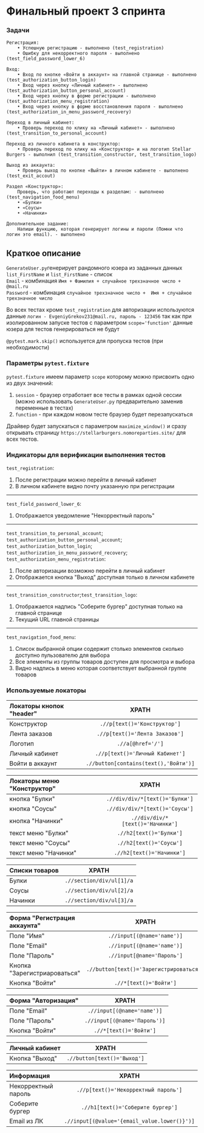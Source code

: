 # Финальный проект 3 спринта


### Задачи
    Регистрация:
        • Успешную регистрацию - выполнено (test_registration)
        • Ошибку для некорректного пароля - выполнено (test_field_password_lower_6)
    
    Вход:
        • Вход по кнопке «Войти в аккаунт» на главной странице - выполнено (test_authorization_button_login)
        • Вход через кнопку «Личный кабинет» - выполнено (test_authorization_button_personal_account)
        • Вход через кнопку в форме регистрации - выполнено (test_authorization_menu_registration)
        • Вход через кнопку в форме восстановления пароля - выполнено (test_authorization_in_menu_password_recovery)
    
    Переход в личный кабинет:
        • Проверь переход по клику на «Личный кабинет» - выполнено (test_transition_to_personal_account)

    Переход из личного кабинета в конструктор:
        • Проверь переход по клику на «Конструктор» и на логотип Stellar Burgers - выполнил (test_transition_constructor, test_transition_logo)

    Выход из аккаунта:
        • Проверь выход по кнопке «Выйти» в личном кабинете - выполнено (test_exit_accout)

    Раздел «Конструктор»:
        Проверь, что работают переходы к разделам: - выполнено (test_navigation_food_menu)
        • «Булки»
        • «Соусы»
        • «Начинки»
    
    Дополнительное задание:
        Напиши функцию, которая генерирует логины и пароли (Помни что логин это email). - выполнено

## Краткое описание
`GenerateUser.py`генерирует рандомного юзера из заданных данных `list_FirstName` и `list_FirstName` - список\
`Email` - комбинация `Имя + Фамилия + случайное трехзначное число + @mail.ru`\
`Password` - комбинация `случайное трехзначное число + 
Имя + случайное трехзначное число`


Во всех тестах кроме `test_registration` для авторизации используются данные `логин - EvgeniyGrekov231@mail.ru, пароль - 123456` 
так как при изолированном запуске тестов с параметром `scope='function'` данные юзера для тестов генерироваться не будут


`@pytest.mark.skip()` используется для пропуска тестов (при необходимости)




### Параметры `pytest.fixture`
`pytest.fixture` имеем параметр `scope` которому можно присвоить одно из двух значений:
1. `session` - браузер отработает все тесты в рамках одной сессии (можно использовать `GenerateUser.py` предварительно заменив переменные в тестах)
2. `function` - при каждом новом тесте браузер будет перезапускаться

Драйвер будет запускаться с параметром `maximize_window()` и сразу открывать страницу `https://stellarburgers.nomoreparties.site/`
для всех тестов.


### Индикаторы для верификации выполнения тестов
`test_registration`:
1. После регистрации можно перейти в личный кабинет
2. В личном кабинете видно почту указанную при регистрации
---
`test_field_password_lower_6`:
1. Отображается уведомление "Некорректный пароль"
---
`test_transition_to_personal_account`; `test_authorization_button_personal_account`; `test_authorization_button_login`; `test_authorization_in_menu_password_recovery`; `test_authorization_menu_registration`:
1. После авторизации возможно перейти в личный кабинет
2. Отображается кнопка "Выход" доступная только в личном кабинете
---
`test_transition_constructor`;`test_transition_logo`:
1. Отображается надпись "Соберите бургер" доступная только на главной странице
2. Текущий URL главной страницы
---
`test_navigation_food_menu`:
1. Список выбранной опции содержит столько элементов сколько доступно пульзователю для выбора
2. Все элементы из группы товаров доступен для просмотра и выбора
3. Видно надпись в меню которая соответствует выбранной группе товаров 

### Используемые локаторы


| Локаторы кнопок "header" |                 XPATH                 |
|:-------------------------|:-------------------------------------:|
| Конструктор              |     `.//p[text()='Конструктор']`      |
| Лента заказов            |    `.//p[text()='Лента Заказов']`     |
| Логотип                  |           `.//a[@href='/']`           |
| Личный кабинет           |    `.//p[text()='Личный Кабинет']`    |
| Войти в аккаунт          | `.//button[contains(text(),'Войти')]` |

| Локаторы меню "Конструктор" |              XPATH               |
|:----------------------------|:--------------------------------:|
| кнопка "Булки"              |  `.//div/div/*[text()='Булки']`  |
| кнопка "Соусы"              |  `.//div/div/*[text()='Соусы']`  |
| кнопка "Начинки"            | `.//div/div/*[text()='Начинки']` |
| текст меню "Булки"          |     `.//h2[text()='Булки']`      |
| текст меню "Соусы"          |     `.//h2[text()='Соусы']`      |
| текст меню "Начинки"        |    `.//h2[text()='Начинки']`     |

| Списки товаров |           XPATH           |
|:---------------|:-------------------------:|
| Булки          | `.//section/div/ul[1]/a`  |
| Соусы          | `.//section/div/ul[2]/a`  |
| Начинки        | `.//section/div/ul[3]/a`  |

| Форма "Регистрация аккаунта" |                  XPATH                   |
|:-----------------------------|:----------------------------------------:|
| Поле "Имя"                   |        `.//input[(@name='name')]`        |
| Поле "Email"                 |        `.//input[(@name='name')]`        |
| Поле "Пароль"                |        `.//input[@name='Пароль']`        |
| Кнопка "Зарегистриароваться" | `.//button[text()='Зарегистрироваться']` |
| Кнопка "Войти"               |          `.//*[text()='Войти']`          |

| Форма "Авторизация" |             XPATH             |
|:--------------------|:-----------------------------:|
| Поле "Email"        |  `.//input[(@name='name')]`   |
| Поле "Пароль"       | `.//input[(@name='Пароль')]`  |
| Кнопка "Войти"      |    `.//*[text()='Войти']`     |


| Личный кабинет |            XPATH            |
|:---------------|:---------------------------:|
| Кнопка "Выход" | `.//button[text()='Выход']` |


| Информация          |                    XPATH                     |
|:--------------------|:--------------------------------------------:|
| Некорректный пароль |     `.//p[text()='Некорректный пароль']`     |
| Соберите бургер     |      `.//h1[text()='Соберите бургер']`       |
| Email из ЛК         | `.//input[(@value='{email_value.lower()}')]` |













